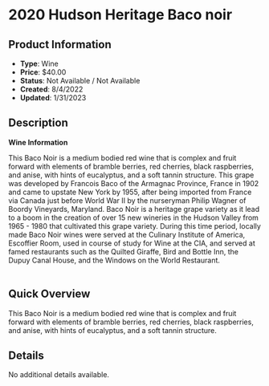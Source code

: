# 2020 Hudson Heritage Baco noir

## Product Information
- **Type**: Wine
- **Price**: $40.00
- **Status**: Not Available / Not Available
- **Created**: 8/4/2022
- **Updated**: 1/31/2023

## Description
<p><strong>Wine Information</strong></p>
<div dir="ltr">
<div>This Baco Noir is a medium bodied red wine that is complex and fruit forward with elements of bramble berries, red cherries, black raspberries, and anise, with hints of eucalyptus, and a soft tannin structure. This grape was developed by Francois Baco of the Armagnac Province, France in 1902 and came to upstate New York by 1955, after being imported from France via Canada just before World War II by the nurseryman Philip Wagner of Boordy Vineyards, Maryland. Baco Noir is a heritage grape variety as it lead to a boom in the creation of over 15 new wineries in the Hudson Valley from 1965 - 1980 that cultivated this grape variety. During this time period, locally made Baco Noir wines were served at the Culinary Institute of America, Escoffier Room, used in course of study for Wine at the CIA, and served at famed restaurants such as the Quilted Giraffe, Bird and Bottle Inn, the Dupuy Canal House, and the Windows on the World Restaurant.</div>
</div>
<div dir="ltr">&nbsp;</div>

## Quick Overview
This Baco Noir is a medium bodied red wine that is complex and fruit forward with elements of bramble berries, red cherries, black raspberries, and anise, with hints of eucalyptus, and a soft tannin structure.

## Details
No additional details available.
